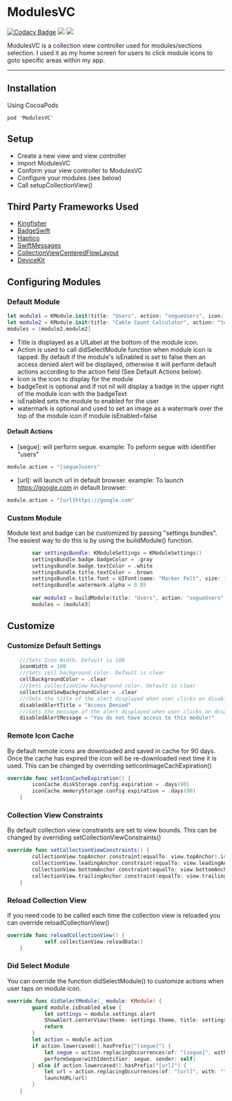 # ModulesVC

[![Codacy Badge](https://api.codacy.com/project/badge/Grade/d17767442e034c0aa98e580f7822c9c8)](https://app.codacy.com/gh/kumpeapps/ModulesVC?utm_source=github.com&utm_medium=referral&utm_content=kumpeapps/ModulesVC&utm_campaign=Badge_Grade_Settings) <img src="https://img.shields.io/cocoapods/v/ModulesVC"/> <img src="https://img.shields.io/github/last-commit/kumpeapps/ModulesVC"/>

ModulesVC is a collection view controller used for modules/sections selection. I used it as my home screen for users to click module icons to goto specific areas within my app.

---

## Installation
Using CocoaPods

`pod 'ModulesVC'`

## Setup
-   Create a new view and view controller
-   import ModulesVC
-   Conform your view controller to ModulesVC
-   Configure your modules (see below)
-   Call setupCollectionView()

## Third Party Frameworks Used
-   [Kingfisher](https://github.com/onevcat/Kingfisher)
-   [BadgeSwift](https://github.com/evgenyneu/swift-badge)
-   [Haptico](https://github.com/iSapozhnik/Haptico)
-   [SwiftMessages](https://github.com/SwiftKickMobile/SwiftMessages)
-   [CollectionViewCenteredFlowLayout](https://github.com/Coeur/CollectionViewCenteredFlowLayout)
-   [DeviceKit](https://github.com/devicekit/DeviceKit)

## Configuring Modules

### Default Module
```swift
let module1 = KModule.init(title: "Users", action: "segueUsers", icon: UIImage(named: "icons8-swirl")!)
let module2 = KModule.init(title: "Cable Count Calculator", action: "test", icon: UIImage(named: "icons8-swirl")!, remoteIconURL: "https://img.icons8.com/external-flaticons-flat-flat-icons/64/000000/external-test-nursing-flaticons-flat-flat-icons.png", badgeText: "New", isEnabled: false, watermark: UIImage(named: "icons8-disabled"))
modules = [module2,module2]
```
-   Title is displayed as a UILabel at the bottom of the module icon.
-   Action is used to call didSelectModule function when module icon is tapped. By default if the module's isEnabled is set to false then an access denied alert will be displayed, otherwise it will perform default actions according to the action field (See Default Actions below).
-   Icon is the icon to display for the module
-   badgeText is optional and if not nil will display a badge in the upper right of the module icon with the badgeText
-   isEnabled sets the module to enabled for the user
-   watermark is optional and used to set an image as a watermark over the top of the module icon if module isEnabled=false

#### Default Actions
-   [segue]: will perform segue. example: To peform segue with identifier "users"
```swift 
module.action = "[segue]users"
``` 
-   [url]: will launch url in default browser. example: To launch https://google.com in default browser:
```swift 
module.action = "[url]https://google.com"
```

### Custom Module
Module text and badge can be customized by passing "settings bundles". The easiest way to do this is by using the buildModule() function.
```swift
        var settingsBundle: KModuleSettings = KModuleSettings()
        settingsBundle.badge.badgeColor = .gray
        settingsBundle.badge.textColor = .white
        settingsBundle.title.textColor = .brown
        settingsBundle.title.font = UIFont(name: "Marker Felt", size: 17)!
        settingsBundle.watermark.alpha = 0.85
        
        var module3 = buildModule(title: "Users", action: "segueUsers", icon: UIImage(named: "icons8-swirl")!, remoteIconURL: "https://img.icons8.com/external-flaticons-flat-flat-icons/64/000000/external-test-nursing-flaticons-flat-flat-icons.png", badgeText: "New", isEnabled: false, watermark: UIImage(named: "icons8-disabled"), badgeSettings: settingsBundle.badge, titleSettings: settingsBundle.title, watermarkSettings: settingsBundle.watermark)
        modules = [module3]
```
## Customize

### Customize Default Settings

```swift
    ///Sets Icon Width. Default is 100
    iconWidth = 100
    ///Sets cell background color. Default is clear
    cellBackgroundColor = .clear
    ///Sets collectionView background color. Default is clear
    collectionViewBackgroundColor = .clear
    ///Sets the title of the alert displayed when user clicks on disabled module
    disabledAlertTitle = "Access Denied"
    ///Sets the message of the alert displayed when user clicks on disabled module
    disabledAlertMessage = "You do not have access to this module!"
```

### Remote Icon Cache
By default remote icons are downloaded and saved in cache for 90 days. Once the cache has expired the icon will be re-downloaded next time it is used. This can be changed by overriding setIconImageCachExpiration()

```swift
override func setIconCacheExpiration() {
        iconCache.diskStorage.config.expiration = .days(90)
        iconCache.memoryStorage.config.expiration = .days(90)
    }
```

### Collection View Constraints
By default collection view constraints are set to view bounds. This can be changed by overriding setCollectionViewConstraints()

```swift
override func setCollectionViewConstraints() {
        collectionView.topAnchor.constraint(equalTo: view.topAnchor).isActive = true
        collectionView.leadingAnchor.constraint(equalTo: view.leadingAnchor).isActive = true
        collectionView.bottomAnchor.constraint(equalTo: view.bottomAnchor).isActive = true
        collectionView.trailingAnchor.constraint(equalTo: view.trailingAnchor).isActive = true
    }
```

### Reload Collection View
If you need code to be called each time the collection view is reloaded you can override reloadCollectionView()

```swift
override func reloadCollectionView() {
            self.collectionView.reloadData()
    }
```

### Did Select Module
You can override the function didSelectModule() to customize actions when user taps on module icon.

```swift
override func didSelectModule(_ module: KModule) {
        guard module.isEnabled else {
            let settings = module.settings.alert
            ShowAlert.centerView(theme: settings.theme, title: settings.title, message: settings.message, seconds: settings.seconds, invokeHaptics: true)
            return
        }
        let action = module.action
        if action.lowercased().hasPrefix("[segue]") {
            let segue = action.replacingOccurrences(of: "[segue]", with: "")
            performSegue(withIdentifier: segue, sender: self)
        } else if action.lowercased().hasPrefix("[url]") {
            let url = action.replacingOccurrences(of: "[url]", with: "")
            launchURL(url)
        }
    }
 ```